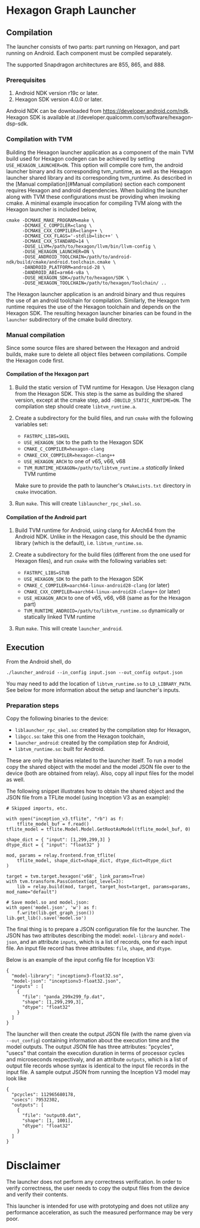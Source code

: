 <!--- Licensed to the Apache Software Foundation (ASF) under one -->
<!--- or more contributor license agreements.  See the NOTICE file -->
<!--- distributed with this work for additional information -->
<!--- regarding copyright ownership.  The ASF licenses this file -->
<!--- to you under the Apache License, Version 2.0 (the -->
<!--- "License"); you may not use this file except in compliance -->
<!--- with the License.  You may obtain a copy of the License at -->

<!---   http://www.apache.org/licenses/LICENSE-2.0 -->

<!--- Unless required by applicable law or agreed to in writing, -->
<!--- software distributed under the License is distributed on an -->
<!--- "AS IS" BASIS, WITHOUT WARRANTIES OR CONDITIONS OF ANY -->
<!--- KIND, either express or implied.  See the License for the -->
<!--- specific language governing permissions and limitations -->
<!--- under the License. -->
# Hexagon Graph Launcher

## Compilation

The launcher consists of two parts: part running on Hexagon, and part running
on Android. Each component must be compiled separately. 

The supported Snapdragon architectures are 855, 865, and 888.

### Prerequisites

1. Android NDK version r19c or later.
2. Hexagon SDK version 4.0.0 or later.

Android NDK can be downloaded from https://developer.android.com/ndk.
Hexagon SDK is available at //developer.qualcomm.com/software/hexagon-dsp-sdk.

### Compilation with TVM

Building the Hexagon launcher application as a component of the main TVM build
used for Hexagon codegen can be achieved by setting `USE_HEXAGON_LAUNCHER=ON`.
This option will compile core tvm, the android launcher binary and its corresponding
tvm_runtime, as well as the Hexagon launcher shared library and its corresponding
tvm_runtime. As described in the [Manual compilation](#Manual compilation) section 
each component requires Hexagon and android dependencies. When building the launcher 
along with TVM these configurations must be providing when invoking cmake. A minimal 
example invocation for compiling TVM along with the Hexagon launcher is included below,

```
cmake -DCMAKE_MAKE_PROGRAM=make \
      -DCMAKE_C_COMPILER=clang \
      -DCMAKE_CXX_COMPILER=clang++ \
      -DCMAKE_CXX_FLAGS='-stdlib=libc++' \
      -DCMAKE_CXX_STANDARD=14 \
      -DUSE_LLVM=/path/to/hexagon/llvm/bin/llvm-config \
      -DUSE_HEXAGON_LAUNCHER=ON \
      -DUSE_ANDROID_TOOLCHAIN=/path/to/android-ndk/build/cmake/android.toolchain.cmake \
      -DANDROID_PLATFORM=android-28 \
      -DANDROID_ABI=arm64-v8a \
      -DUSE_HEXAGON_SDK=/path/to/hexagon/SDK \
      -DUSE_HEXAGON_TOOLCHAIN=/path/to/hexagon/Toolchain/ ..
```

The Hexagon launcher application is an android binary and thus requires the use 
of an android toolchain for compilation. Similarly, the Hexagon tvm runtime 
requires the use of the Hexagon toolchain and depends on the Hexagon SDK. The 
resulting hexagon launcher binaries can be found in the `launcher` subdirectory 
of the cmake build directory. 

### Manual compilation

Since some source files are shared between the Hexagon and android builds, 
make sure to delete all object files between compilations. Compile the Hexagon
code first.

#### Compilation of the Hexagon part

1. Build the static version of TVM runtime for Hexagon. Use Hexagon clang
   from the Hexagon SDK. This step is the same as building the shared version,
   except at the cmake step, add `-DBUILD_STATIC_RUNTIME=ON`. The compilation
   step should create `libtvm_runtime.a`.

2. Create a subdirectory for the build files, and run `cmake` with the
   following variables set:
   - `FASTRPC_LIBS=SKEL`
   - `USE_HEXAGON_SDK` to the path to the Hexagon SDK
   - `CMAKE_C_COMPILER=hexagon-clang`
   - `CMAKE_CXX_COMPILER=hexagon-clang++`
   - `USE_HEXAGON_ARCH` to one of v65, v66, v68
   - `TVM_RUNTIME_HEXAGON=/path/to/libtvm_runtime.a` _statically_ linked
     TVM runtime

   Make sure to provide the path to launcher's `CMakeLists.txt` directory
   in `cmake` invocation.

3. Run `make`. This will create `liblauncher_rpc_skel.so`.

#### Compilation of the Android part

1. Build TVM runtime for Android, using clang for AArch64 from the Android
   NDK. Unlike in the Hexagon case, this should be the dynamic library (which
   is the default), i.e. `libtvm_runtime.so`.

2. Create a subdirectory for the build files (different from the one used for
   Hexagon files), and run `cmake` with the following variables set:
   - `FASTRPC_LIBS=STUB`
   - `USE_HEXAGON_SDK` to the path to the Hexagon SDK
   - `CMAKE_C_COMPILER=aarch64-linux-android28-clang` (or later)
   - `CMAKE_CXX_COMPILER=aarch64-linux-android28-clang++` (or later)
   - `USE_HEXAGON_ARCH` to one of v65, v66, v68 (same as for the Hexagon part)
   - `TVM_RUNTIME_ANDROID=/path/to/libtvm_runtime.so` dynamically or
     statically linked TVM runtime

3. Run `make`. This will create `launcher_android`.

## Execution

From the Android shell, do
```
./launcher_android --in_config input.json --out_config output.json
```

You may need to add the location of `libtvm_runtime.so` to `LD_LIBRARY_PATH`.
See below for more information about the setup and launcher's inputs.

### Preparation steps

Copy the following binaries to the device:
- `liblauncher_rpc_skel.so`: created by the compilation step for Hexagon,
- `libgcc.so`: take this one from the Hexagon toolchain,
- `launcher_android`: created by the compilation step for Android,
- `libtvm_runtime.so`: built for Android.

These are only the binaries related to the launcher itself. To run a model
copy the shared object with the model and the model JSON file over to the
device (both are obtained from relay).  Also, copy all input files for the
model as well.

The following snippet illustrates how to obtain the shared object and the
JSON file from a TFLite model (using Inception V3 as an example):

```
# Skipped imports, etc.

with open("inception_v3.tflite", "rb") as f:
    tflite_model_buf = f.read()
tflite_model = tflite.Model.Model.GetRootAsModel(tflite_model_buf, 0)

shape_dict = { "input": [1,299,299,3] }
dtype_dict = { "input": "float32" }

mod, params = relay.frontend.from_tflite(
    tflite_model, shape_dict=shape_dict, dtype_dict=dtype_dict
)

target = tvm.target.hexagon('v68', link_params=True)
with tvm.transform.PassContext(opt_level=3):
    lib = relay.build(mod, target, target_host=target, params=params, mod_name="default")

# Save model.so and model.json:
with open('model.json', 'w') as f:
    f.write(lib.get_graph_json())
lib.get_lib().save('model.so')
```

The final thing is to prepare a JSON configuration file for the launcher.
The JSON has two attributes describing the model: `model-library` and
`model-json`, and an attribute `inputs`, which is a list of records, one
for each input file.
An input file record has three attributes: `file`, `shape`, and `dtype`.

Below is an example of the input config file for Inception V3:
```
{
  "model-library": "inceptionv3-float32.so",
  "model-json": "inceptionv3-float32.json",
  "inputs" : [
    {
      "file": "panda_299x299_fp.dat",
      "shape": [1,299,299,3],
      "dtype": "float32"
    }
  ]
}
```

The launcher will then create the output JSON file (with the name given via
`--out_config`) containing information about the execution time and the model
outputs. The output JSON file has three attributes: "pcycles", "usecs" that
contain the execution duration in terms of processor cycles and microseconds
respectivaly, and an attribute `outputs`, which is a list of output file records
whose syntax is identical to the input file records in the input file.
A sample output JSON from running the Inception V3 model may look like
```
{
  "pcycles": 112965680178,
  "usecs": 79532302,
  "outputs": [
    {
      "file": "output0.dat",
      "shape": [1, 1001],
      "dtype": "float32"
    }
  ]
}
```

# Disclaimer

The launcher does not perform any correctness verification. In order to verify
correctness, the user needs to copy the output files from the device and
verify their contents.

This launcher is intended for use with prototyping and does not utilize any
performance acceleration, as such the measured performance may be very poor.
